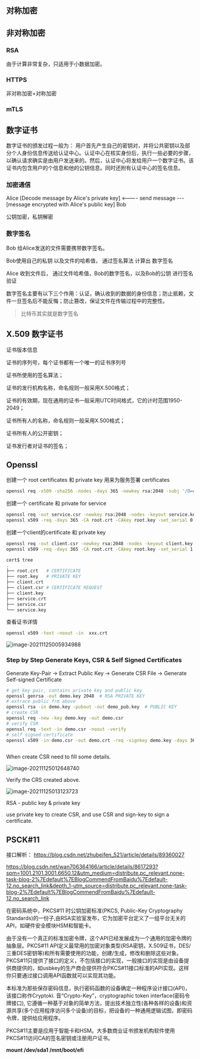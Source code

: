 



## 对称加密	



## 非对称加密

### RSA

由于计算非常复杂，只适用于小数据加密。

### HTTPS

非对称加密+对称加密

### mTLS



## 数字证书

数字证书的颁发过程一般为： 用户首先产生自己的密钥对，并将公共密钥以及部分个人身份信息传送给认证中心。认证中心在核实身份后，执行一些必要的步骤，以确认请求确实是由用户发送来的。然后，认证中心将发给用户一个数字证书。该证书内包含用户的个信息和他的公钥信息。同时还附有认证中心的签名信息。



### 加密通信

Alice [Decode message by Alice's private key]     <---- send message ---  [message encrypted with Alice's public key] Bob 

公钥加密，私钥解密



### 数字签名

Bob 给Alice发送的文件需要携带数字签名。

Bob使用自己的私钥 以及文件的哈希值， 通过签名算法 计算出 数字签名

Alice 收到文件后， 通过文件哈希值，Bob的数字签名，以及Bob的公钥 进行签名验证



数字签名主要有以下三个作用：认证，确认收到的数据的身份信息；防止抵赖，文件一旦签名后不能反悔；防止篡改，保证文件在传输过程中的完整性。



> 比特币其实就是数字签名



## X.509 数字证书

证书版本信息

证书的序列号，每个证书都有一个唯一的证书序列号

证书所使用的签名算法；

证书的发行机构名称，命名规则一般采用X.500格式；

证书的有效期，现在通用的证书一般采用UTC时间格式，它的计时范围1950-2049；

证书所有人的名称，命名规则一般采用X.500格式；

证书所有人的公开密钥；

证书发行者对证书的签名；





## Openssl

创建一个 root certificates 和 private key 用来为服务签署 certificates

```sh
openssl req -x509 -sha256 -nodes -days 365 -newkey rsa:2048 -subj '/O=example Inc./CN=example.com' -keyout root.key -out root.crt
```

创建一个 certificate 和 private for service

```sh
openssl req -out service.csr -newkey rsa:2048 -nodes -keyout service.key -subj "/CN=service/O=some organization"
openssl x509 -req -days 365 -CA root.crt -CAkey root.key -set_serial 0 -in service.csr -out service.crt

```

创建一个client的certificate 和 private key

```sh
openssl req -out client.csr -newkey rsa:2048 -nodes -keyout client.key -subj "/CN=client/O=client organization"
openssl x509 -req -days 365 -CA root.crt -CAkey root.key -set_serial 1 -in client.csr -out client.crt
```

```sh
cert$ tree
.
├── root.crt   # CERTIFICATE
├── root.key   # PRIVATE KEY
├── client.crt
├── client.csr # CERTIFICATE REQUEST
├── client.key
├── service.crt
├── service.csr
└── service.key
```



查看证书详情

```sh
openssl x509 -text -noout -in  xxx.crt
```

![image-20211125005934988](1_cryptography/image-20211125005934988.png)



### Step by Step Generate Keys,  CSR & Self Signed Certificates

Generate Key-Pair -> Extract Public Key -> Generate CSR File -> Generate Self-signed Certificate

```sh
# get key pair, contains private key and public key 
openssl genrsa -out demo.key 2048  # RSA PRIVATE KEY
# extrace public frm above
openssl rsa -in demo.key -pubout -out demo_pub.key  # PUBLIC KEY
# create CSR
openssl req -new -key demo.key -out demo.csr
# verify CSR
openssl req -text -in demo.csr -noout -verify
# self signed certificate
openssl x509 -in demo.csr -out demo.crt -req -signkey demo.key -days 365



```

When create CSR need to fill some details.

![image-20211125012648740](1_cryptography/image-20211125012648740.png)

Verify the CRS created above.

![image-20211125013123723](1_cryptography/image-20211125013123723.png)



RSA - public key & private key

use private key to create CSR, and use CSR and sign-key to sign a certificate.

## PSCK#11

接口解析： https://blog.csdn.net/zhubeifen_521/article/details/89360027

https://blog.csdn.net/wan706364166/article/details/8617293?spm=1001.2101.3001.6650.12&utm_medium=distribute.pc_relevant.none-task-blog-2%7Edefault%7EBlogCommendFromBaidu%7Edefault-12.no_search_link&depth_1-utm_source=distribute.pc_relevant.none-task-blog-2%7Edefault%7EBlogCommendFromBaidu%7Edefault-12.no_search_link

在密码系统中，PKCS#11 时公钥加密标准(PKCS, Public-Key Cryptography Standards)的一份子,由RSA实验室发布，它为加密平台定义了一组平台无关的API，如硬件安全模块HSM和智能卡。

由于没有一个真正的标准加密令牌，这个API已经发展成为一个通用的加密令牌的抽象层。PKCS#11 API定义最常用的加密对象类型(RSA密钥，X.509证书，DES/三重DES密钥等)和所有需要使用的功能，创建/生成，修改和删除这些对象。PKCS#11只提供了接口的定义，不包括接口的实现，一般接口的实现是由设备提供商提供的，如usbkey的生产商会提供符合PKCS#11接口标准的API实现。这样你只要通过接口调用API函数就可以实现其功能。



本标准为那些保存密码信息，执行密码函数的设备确定一种程序设计接口(API)，该接口称作Cryptoki. 音“Crypto-Key”，cryptographic token interface(密码令牌接口), 它遵循一种基于对象的简单方法，提出技术独立性(各种各样的设备)和资源共享(多个应用程序访问多个设备)的目标，把设备的一种通用逻辑试图，即密码令牌，提供给应用程序。



PKCS#11主要是应用于智能卡和HSM。大多数商业证书颁发机构软件使用PKCS#11访问CA的签名密钥或注册用户证书。





**mount /dev/sda1 /mnt/boot/efi**



